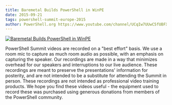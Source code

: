 ```yaml
---
title: Baremetal Builds PowerShell in WinPE
date: 2015-09-21
tags: powershell-summit-europe-2015
author: PowerShell.org https://www.youtube.com/channel/UCqIw7UUwC5fUBFXYX68aMrQ
---
```


[![Baremetal Builds PowerShell in WinPE](https://i1.ytimg.com/vi/P5i3nesmAaU/hqdefault.jpg "Baremetal Builds PowerShell in WinPE")](https://www.youtube.com/watch?v=P5i3nesmAaU)

PowerShell Summit videos are recorded on a "best effort" basis. We use a room mic to capture as much room audio as possible, with an emphasis on capturing the speaker. Our recordings are made in a way that minimizes overhead for our speakers and interruptions to our live audience. These recordings are meant to preserve the presentations' information for posterity, and are not intended to be a substitute for attending the Summit in person. These recordings are not intended as professional video training products. We hope you find these videos useful - the equipment used to record these was purchased using generous donations from members of the PowerShell community.
